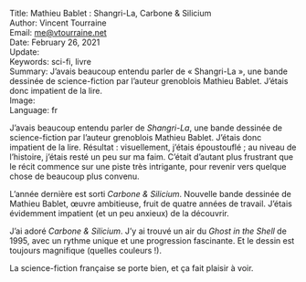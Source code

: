 Title:     Mathieu Bablet : Shangri-La, Carbone & Silicium  
Author:    Vincent Tourraine  
Email:     me@vtourraine.net  
Date:      February 26, 2021  
Update:    
Keywords:  sci-fi, livre  
Summary:   J’avais beaucoup entendu parler de « Shangri-La », une bande dessinée de science-fiction par l’auteur grenoblois Mathieu Bablet. J’étais donc impatient de la lire.  
Image:     
Language:  fr  


J’avais beaucoup entendu parler de *Shangri-La*, une bande dessinée de science-fiction par l’auteur grenoblois Mathieu Bablet. J’étais donc impatient de la lire. Résultat : visuellement, j’étais époustouflé ; au niveau de l’histoire, j’étais resté un peu sur ma faim. C’était d’autant plus frustrant que le récit commence sur une piste très intrigante, pour revenir vers quelque chose de beaucoup plus convenu.

L’année dernière est sorti *Carbone & Silicium*. Nouvelle bande dessinée de Mathieu Bablet, œuvre ambitieuse, fruit de quatre années de travail. J’étais évidemment impatient (et un peu anxieux) de la découvrir.

J’ai adoré *Carbone & Silicium*. J’y ai trouvé un air du *Ghost in the Shell* de 1995, avec un rythme unique et une progression fascinante. Et le dessin est toujours magnifique (quelles couleurs !).

La science-fiction française se porte bien, et ça fait plaisir à voir.

